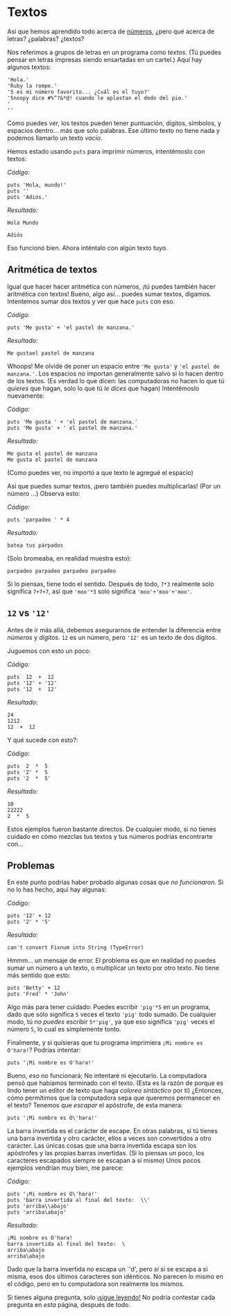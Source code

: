 # Textos

Así que hemos aprendido todo acerca de 
<a href="/capitulos/01-numeros.markdown">números</a>,
¿pero qué acerca de letras?  ¿palabras?  ¿textos?

Nos referimos a grupos de letras en un programa como <dfn>textos</dfn>.  (Tú puedes
pensar en letras impresas siendo ensartadas en un cartel.)
Aquí hay algunos textos:

    'Hola.'
    'Ruby la rompe.'
    '5 es mi número favorito... ¿Cuál es el tuyo?'
    'Snoopy dice #%^?&*@! cuando le aplastan el dedo del pie.'
    '     '
    ''

Como puedes ver, los textos pueden tener puntuación, dígitos, símbolos, 
y espacios dentro... más que solo palabras. Ese último texto 
no tiene nada y podemos llamarlo un texto <dfn>vacío</dfn>. 

Hemos estado usando `puts` para imprimir números, intentémoslo con textos:

*Código:*

    puts 'Hola, mundo!'
    puts ''
    puts 'Adiós.'

*Resultado:*

    Hola Mundo

    Adiós

Eso funcionó bien. Ahora inténtalo con algún texto tuyo. 

## Aritmética de textos

Igual que hacer hacer aritmética con números, ¡tú puedes también hacer
aritmética con textos! Bueno, algo así... puedes sumar textos, digamos. 
Intentemos sumar dos textos y ver que hace 
`puts` con eso. 

*Código:*

    puts 'Me gusta' + 'el pastel de manzana.'

*Resultado:*

    Me gustael pastel de manzana

Whoops! Me olvidé de poner un espacio entre `'Me gusta'` y `'el pastel de manzana.'`.
Los espacios no importan generalmente salvo si lo hacen dentro de los textos. 
(Es verdad lo que dicen: las computadoras no hacen lo que tú <em>quieres</em>
que hagan, solo lo que tú <em>le dices</em>  que hagan) Intentémoslo nuevamente:

*Código:*

    puts 'Me gusta ' + 'el pastel de manzana.'
    puts 'Me gusta' + ' el pastel de manzana.'

*Resultado:*

    Me gusta el pastel de manzana
    Me gusta el pastel de manzana

(Como puedes ver, no importó a que texto le agregué el espacio)

Así que puedes sumar textos, ¡pero también puedes multiplicarlas!
(Por un número ...) Observa esto:

*Código:*

    puts 'parpadeo ' * 4

*Resultado:*

    batea tus párpados

(Solo bromeaba, en realidad muestra esto):

    parpadeo parpadeo parpadeo parpadeo

Si lo piensas, tiene todo el sentido. Después de todo, 
`7*3` realmente solo significa `7+7+7`, así que `'moo'*3` solo
significa `'moo'+'moo'+'moo'`.

## `12` vs `'12'`

Antes de ir más allá, debemos asegurarnos de entender la
diferencia entre <em>números</em> y <em>dígitos</em>.
`12` es un número, pero `'12'` es un texto de dos dígitos.

Juguemos con esto un poco:

*Código:*

    puts  12  +  12
    puts '12' + '12'
    puts '12  +  12'

*Resultado:*

    24
    1212
    12  +  12

Y qué sucede con esto?:

*Código:*

    puts  2  *  5
    puts '2' *  5
    puts '2  *  5'

*Resultado:*

    10
    22222
    2  *  5

Estos ejemplos fueron bastante directos. De cualquier modo, si no tienes
cuidado en cómo mezclas tus textos y tus números podrías encontrarte con...

## Problemas

En este punto podrías haber probado algunas cosas que
<em>no funcionaron</em>. Si no lo has hecho, aquí hay algunas:

*Código:*

    puts '12' + 12
    puts '2' * '5'

*Resultado:*

    can't convert Fixnum into String (TypeError)

Hmmm... un mensaje de error.  El problema es que en realidad
no puedes sumar un número a un texto, o multiplicar 
un texto por otro texto. No tiene más sentido que esto:

    puts 'Betty' + 12
    puts 'Fred' * 'John'

Algo más para tener cuidado: Puedes escribir `'pig'*5` en un programa,
dado que sólo significa `5` veces el texto `'pig'` todo 
sumado. De cualquier modo, 
tú <em>no puedes</em> escribir `5*'pig'`, ya que eso significa `'pig'`
veces el número `5`, lo cual es simplemente tonto.

Finalmente, y si quisieras que tu programa imprimiera
`¡Mi nombre es O'hara!`?  Podrías intentar:

    puts '¡Mi nombre es O'hara!'

Bueno, <em>eso</em> no funcionará; No intentaré ni ejecutarlo.
La computadora pensó que habíamos terminado con el texto. 
(Esta es la razón de porque es lindo tener un editor de 
texto que haga <dfn>coloreo sintáctico</dfn> por ti)
¿Entonces, cómo permitimos que la computadora sepa que
queremos permanecer en el texto? Tenemos que <dfn>escapar</dfn>
el apóstrofe, de esta manera:

    puts '¡Mi nombre es O\'hara!'

La barra invertida es el carácter de escape. En otras palabras, 
si tú tienes una barra invertida y otro carácter, ellos a veces son
convertidos a otro carácter. Las únicas cosas que una barra invertida
escapa son los apóstrofes y las propias barras invertidas. (Si lo 
piensas un poco, los caracteres escapados siempre se escapan a sí mismo)
Unos pocos ejemplos vendrían muy bien, me parece:

*Código:*

    puts '¡Mi nombre es O\'hara!'
    puts 'barra invertida al final del texto:  \\'
    puts 'arriba\\abajo'
    puts 'arriba\abajo'

*Resultado:*

    ¡Mi nombre es O'hara!
    barra invertida al final del texto:  \
    arriba\abajo
    arriba\abajo

Dado que la barra invertida <em>no</em> escapa un `'d',
pero <em>si</em> si se escapa a si misma, esos dos últimos caracteres
son idénticos. No parecen lo mismo en el código, pero en tu computadora
son realmente los mismos. 

Si tienes alguna pregunta, solo <a href="/capitulos/03-variables.md">¡sigue leyendo!</a>
No podría contestar cada pregunta en <em>esta</em> página, después de todo.
